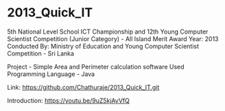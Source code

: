 # 2013_Quick_IT

5th National Level School ICT Championship and 12th Young Computer Scientist Competition (Junior Category) - All Island Merit Award
Year: 2013
Conducted By: Ministry of Education and Young Computer Scientist Competition - Sri Lanka

Project - Simple Area and Perimeter calculation software
Used Programming Language - Java

Link: https://github.com/Chathuraje/2013_Quick_IT.git

Introduction: https://youtu.be/9uZ5kjAyVfQ

